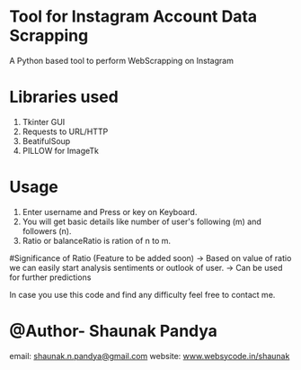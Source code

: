 # Tool for Instagram Account Data Scrapping
A Python based tool to perform WebScrapping on Instagram

# Libraries used
1) Tkinter GUI
2) Requests to URL/HTTP
3) BeatifulSoup
4) PILLOW for ImageTk

# Usage
1) Enter username and Press <Enter> or <Return> key on Keyboard.
2) You will get basic details like number of user's following (m) and followers (n).
3) Ratio or balanceRatio is ration of n to m.
  
#Significance of Ratio  (Feature to be added soon)
-> Based on value of ratio we can easily start analysis sentiments or outlook of user.
-> Can be used for further predictions


In case you use this code and find any difficulty feel free to contact me.

# @Author- Shaunak Pandya
email: shaunak.n.pandya@gmail.com
website: www.websycode.in/shaunak
